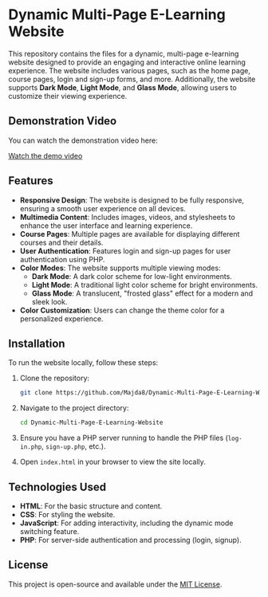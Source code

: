 
# Dynamic Multi-Page E-Learning Website

This repository contains the files for a dynamic, multi-page e-learning website designed to provide an engaging and interactive online learning experience. The website includes various pages, such as the home page, course pages, login and sign-up forms, and more. Additionally, the website supports **Dark Mode**, **Light Mode**, and **Glass Mode**, allowing users to customize their viewing experience.

## Demonstration Video

You can watch the demonstration video here:

[Watch the demo video](https://github.com/Majda8/Dynamic-Multi-Page-E-Learning-Website/blob/master/demonstration.mp4?raw=true)


## Features

- **Responsive Design**: The website is designed to be fully responsive, ensuring a smooth user experience on all devices.
- **Multimedia Content**: Includes images, videos, and stylesheets to enhance the user interface and learning experience.
- **Course Pages**: Multiple pages are available for displaying different courses and their details.
- **User Authentication**: Features login and sign-up pages for user authentication using PHP.
- **Color Modes**: The website supports multiple viewing modes:
  - **Dark Mode**: A dark color scheme for low-light environments.
  - **Light Mode**: A traditional light color scheme for bright environments.
  - **Glass Mode**: A translucent, "frosted glass" effect for a modern and sleek look.
- **Color Customization**: Users can change the theme color for a personalized experience.

## Installation

To run the website locally, follow these steps:

1. Clone the repository:
   ```bash
   git clone https://github.com/Majda8/Dynamic-Multi-Page-E-Learning-Website.git
   ```
2. Navigate to the project directory:
   ```bash
   cd Dynamic-Multi-Page-E-Learning-Website
   ```
3. Ensure you have a PHP server running to handle the PHP files (`log-in.php`, `sign-up.php`, etc.).

4. Open `index.html` in your browser to view the site locally.

## Technologies Used

- **HTML**: For the basic structure and content.
- **CSS**: For styling the website.
- **JavaScript**: For adding interactivity, including the dynamic mode switching feature.
- **PHP**: For server-side authentication and processing (login, signup).

## License

This project is open-source and available under the [MIT License](LICENSE).

